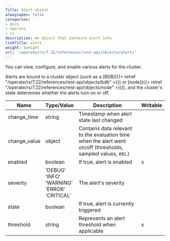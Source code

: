 ```yaml
---
Title: Alert object
alwaysopen: false
categories:
- docs
- operate
- rs
description: An object that contains alert info
linkTitle: alert
weight: $weight
url: '/operate/rs/7.22/references/rest-api/objects/alert/'
---
```


You can view, configure, and enable various alerts for the cluster.

Alerts are bound to a cluster object (such as a [BDB]({{< relref "/operate/rs/7.22/references/rest-api/objects/bdb" >}}) or [node]({{< relref "/operate/rs/7.22/references/rest-api/objects/node" >}})), and the cluster's state determines whether the alerts turn on or off.

  Name  | Type/Value | Description | Writable
|-------|------------|-------------|----------|
| change_time | string | Timestamp when alert state last changed | |
| change_value | object | Contains data relevant to the evaluation time when the alert went on/off (thresholds, sampled values, etc.) | |
| enabled | boolean | If true, alert is enabled | x |
| severity | 'DEBUG'<br />'INFO'<br />'WARNING'<br />'ERROR'<br />'CRITICAL' | The alert's severity | |
| state | boolean | If true, alert is currently triggered | |
| threshold | string | Represents an alert threshold when applicable | x |

